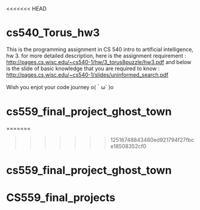 <<<<<<< HEAD
# cs540_Torus_hw3
This is the programming assignment in CS 540 intro to artificial intelligence, hw 3.
for more detailed description, here is the assignment requirement : 
http://pages.cs.wisc.edu/~cs540-1/hw/3_torus8puzzle/hw3.pdf
and below is the slide of basic knowledge that you are required to know :
http://pages.cs.wisc.edu/~cs540-1/slides/uninformed_search.pdf

Wish you enjot your code journey o(｀ω´ )o
# cs559_final_project_ghost_town
=======
>>>>>>> 12516748843480ed921794f27fbce18508352cf0
# cs559_final_project_ghost_town
# CS559_final_projects
